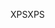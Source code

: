 <span data-ttu-id="a8d41-101">XPS</span><span class="sxs-lookup"><span data-stu-id="a8d41-101">XPS</span></span>